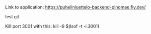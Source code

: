 Link to application: https://puhelinluettelo-backend-pinomae.fly.dev/

test git

Kill port 3001 with this:
kill -9 $(lsof -t -i:3001)